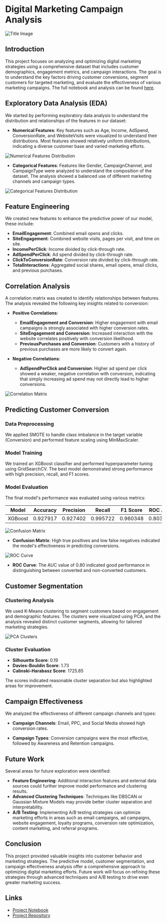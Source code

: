 # Digital Marketing Campaign Analysis

![Title Image](/graphics/title.jpg)

## Introduction
This project focuses on analyzing and optimizing digital marketing strategies using a comprehensive dataset that includes customer demographics, engagement metrics, and campaign interactions. The goal is to understand the key factors driving customer conversions, segment customers for targeted marketing, and evaluate the effectiveness of various marketing campaigns. The full notebook and analysis can be found <a href="https://shanereichlin.com/digital-marketing-conversion/docs/digital_marketing_conversion.html" target="_blank">here</a>.

## Exploratory Data Analysis (EDA)
We started by performing exploratory data analysis to understand the distribution and relationships of the features in our dataset:
- **Numerical Features**: Key features such as Age, Income, AdSpend, ConversionRate, and WebsiteVisits were visualized to understand their distributions. Most features showed relatively uniform distributions, indicating a diverse customer base and varied marketing efforts.

![Numerical Features Distribution](/graphics/numDists.png)

- **Categorical Features**: Features like Gender, CampaignChannel, and CampaignType were analyzed to understand the composition of the dataset. The analysis showed a balanced use of different marketing channels and campaign types.

![Categorical Features Distribution](/graphics/catDists.png)

## Feature Engineering
We created new features to enhance the predictive power of our model, these include:
- **EmailEngagement**: Combined email opens and clicks.
- **SiteEngagement**: Combined website visits, pages per visit, and time on site.
- **IncomePerClick**: Income divided by click-through rate.
- **AdSpendPerClick**: Ad spend divided by click-through rate.
- **ClickToConversionRate**: Conversion rate divided by click-through rate.
- **TotalInteractions**: Aggregated social shares, email opens, email clicks, and previous purchases.

## Correlation Analysis
A correlation matrix was created to identify relationships between features. The analysis revealed the following key insights related to conversion:
- **Positive Correlations**:
  - **EmailEngagement and Conversion**: Higher engagement with email campaigns is strongly associated with higher conversion rates.
  - **SiteEngagement and Conversion**: Increased interaction with the website correlates positively with conversion likelihood.
  - **PreviousPurchases and Conversion**: Customers with a history of previous purchases are more likely to convert again.

- **Negative Correlations**:
  - **AdSpendPerClick and Conversion**: Higher ad spend per click showed a weaker, negative correlation with conversion, indicating that simply increasing ad spend may not directly lead to higher conversions.

![Correlation Matrix](/graphics/corrMatrix.png)

## Predicting Customer Conversion
### Data Preprocessing
We applied SMOTE to handle class imbalance in the target variable (Conversion) and performed feature scaling using MinMaxScaler.
### Model Training
We trained an XGBoost classifier and performed hyperparameter tuning using GridSearchCV. The best model demonstrated strong performance with high precision, recall, and F1 scores.
### Model Evaluation
The final model's performance was evaluated using various metrics:

| Model   | Accuracy | Precision | Recall   | F1 Score | ROC AUC |
|---------|----------|-----------|----------|----------|---------|
| XGBoost | 0.927917 | 0.927402  | 0.995722 | 0.960348 | 0.803918|

![Confusion Matrix](/graphics/confusionMatrix.png)

- **Confusion Matrix**: High true positives and low false negatives indicated the model's effectiveness in predicting conversions.

![ROC Curve](/graphics/roc.png)

- **ROC Curve**: The AUC value of 0.80 indicated good performance in distinguishing between converted and non-converted customers.

## Customer Segmentation
### Clustering Analysis
We used K-Means clustering to segment customers based on engagement and demographic features. The clusters were visualized using PCA, and the analysis revealed distinct customer segments, allowing for tailored marketing strategies.

![PCA Clusters](/graphics/pca.png)

### Cluster Evaluation
- **Silhouette Score**: 0.19
- **Davies-Bouldin Score**: 1.73
- **Calinski-Harabasz Score**: 1725.85

The scores indicated reasonable cluster separation but also highlighted areas for improvement.


## Campaign Effectiveness
We analyzed the effectiveness of different campaign channels and types:
- **Campaign Channels**: Email, PPC, and Social Media showed high conversion rates.

- **Campaign Types**: Conversion campaigns were the most effective, followed by Awareness and Retention campaigns.


## Future Work
Several areas for future exploration were identified:
- **Feature Engineering**: Additional interaction features and external data sources could further improve model performance and clustering results.
- **Advanced Clustering Techniques**: Techniques like DBSCAN or Gaussian Mixture Models may provide better cluster separation and interpretability.
- **A/B Testing**: Implementing A/B testing strategies can optimize marketing efforts in areas such as email campaigns, ad campaigns, website engagement, loyalty programs, conversion rate optimization, content marketing, and referral programs.


## Conclusion
This project provided valuable insights into customer behavior and marketing strategies. The predictive model, customer segmentation, and campaign effectiveness analysis offer a comprehensive approach to optimizing digital marketing efforts. Future work will focus on refining these strategies through advanced techniques and A/B testing to drive even greater marketing success.

## Links
- <a href="https://shanereichlin.com/digital-marketing-conversion/docs/digital_marketing_conversion.html" target="_blank">Project Notebook</a>
- <a href="https://github.com/ShaneR31/digital-marketing-conversion" target="_blank">Project Repository</a>